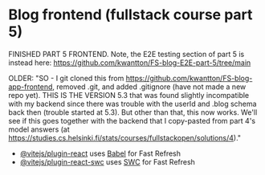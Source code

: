 # Blog frontend (fullstack course part 5)

FINISHED PART 5 FRONTEND. Note, the E2E testing section of part 5 is instead here: https://github.com/kwantton/FS-blog-E2E-part-5/tree/main

OLDER:
"SO - I git cloned this from https://github.com/kwantton/FS-blog-app-frontend, removed .git, and added .gitignore (have not made a new repo yet).
THIS IS THE VERSION 5.3 that was found slightly incompatible with my backend since there was trouble with the userId and .blog schema back then
(trouble started at 5.3). But other than that, this now works. We'll see if this goes together with the backend that I copy-pasted from
part 4's model answers (at https://studies.cs.helsinki.fi/stats/courses/fullstackopen/solutions/4)."

- [@vitejs/plugin-react](https://github.com/vitejs/vite-plugin-react/blob/main/packages/plugin-react/README.md) uses [Babel](https://babeljs.io/) for Fast Refresh
- [@vitejs/plugin-react-swc](https://github.com/vitejs/vite-plugin-react-swc) uses [SWC](https://swc.rs/) for Fast Refresh
